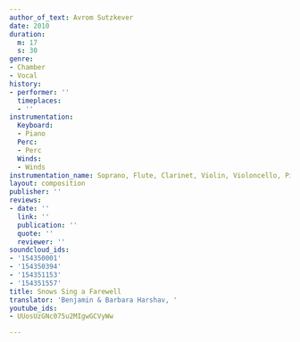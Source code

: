 ```yaml
---
author_of_text: Avrom Sutzkever
date: 2010
duration:
  m: 17
  s: 30
genre:
- Chamber
- Vocal
history:
- performer: ''
  timeplaces:
  - ''
instrumentation:
  Keyboard:
  - Piano
  Perc:
  - Perc
  Winds:
  - Winds
instrumentation_name: Soprano, Flute, Clarinet, Violin, Violoncello, Piano, Marimba
layout: composition
publisher: ''
reviews:
- date: ''
  link: ''
  publication: ''
  quote: ''
  reviewer: ''
soundcloud_ids:
- '154350001'
- '154350394'
- '154351153'
- '154351557'
title: Snows Sing a Farewell
translator: 'Benjamin & Barbara Harshav, '
youtube_ids:
- UUosUzGNc075u2MIgwGCVyWw

---
```

